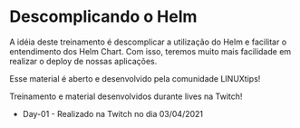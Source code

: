 # Descomplicando o Helm

A idéia deste treinamento é descomplicar a utilização do Helm e facilitar o entendimento dos Helm Chart.
Com isso, teremos muito mais facilidade em realizar o deploy de nossas aplicações.

Esse material é aberto e desenvolvido pela comunidade LINUXtips!

Treinamento e material desenvolvidos durante lives na Twitch!

- Day-01 - Realizado na Twitch no dia 03/04/2021
